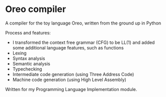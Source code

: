 # Oreo compiler
A compiler for the toy language Oreo, written from the ground up in Python

Process and features:

* I transformed the context free grammar (CFG) to be LL(1) and added some additional language features, such as functions
* Lexing
* Syntax analysis
* Semantic analysis
* Typechecking
* Intermediate code generation (using Three Address Code)
* Machine code generation (using High Level Assembly)

Written for my Programming Language Implementation module.
